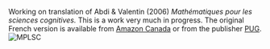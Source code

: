 Working on translation of Abdi & Valentin (2006) _Mathématiques pour les sciences cognitives._  This is a work very much in progress. The original French version is available from [Amazon Canada](https://www.amazon.ca/Mathematiques-Pour-Sciences-Cognitives-Herv%C3%A9/dp/2706112913) or from the publisher [PUG](https://www.pug.fr/produit/523/9782706112913/mathematiques-pour-les-sciences-cognitives).
![MPLSC](https://www.pug.fr/system/product_pictures/data/009/997/921/large/maths.jpg)

